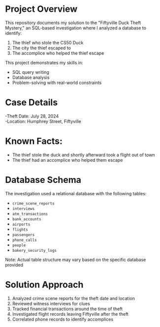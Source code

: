 # Project Overview
This repository documents my solution to the "Fiftyville Duck Theft Mystery," an SQL-based investigation where I analyzed a database to identify:
1. The thief who stole the CS50 Duck
2. The city the thief escaped to
3. The accomplice who helped the thief escape

This project demonstrates my skills in:
- SQL query writing
- Database analysis
- Problem-solving with real-world constraints

# Case Details
-Theft Date: July 28, 2024  
-Location: Humphrey Street, Fiftyville  
# Known Facts:
- The thief stole the duck and shortly afterward took a flight out of town
- The thief had an accomplice who helped them escape

# Database Schema
The investigation used a relational database with the following tables:
- `crime_scene_reports`
- `interviews`
- `atm_transactions`
- `bank_accounts`
- `airports`
- `flights`
- `passengers`
- `phone_calls`
- `people`
- `bakery_security_logs`

Note: Actual table structure may vary based on the specific database provided

# Solution Approach
1. Analyzed crime scene reports for the theft date and location
2. Reviewed witness interviews for clues
3. Tracked financial transactions around the time of theft
4. Investigated flight records leaving Fiftyville after the theft
5. Correlated phone records to identify accomplices

